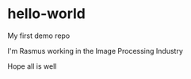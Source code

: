 hello-world
===========

My first demo repo

I'm Rasmus working in the Image Processing Industry

Hope all is well
